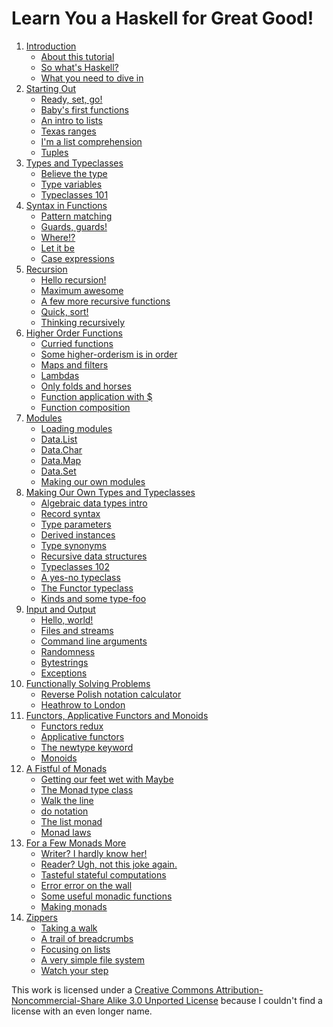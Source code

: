 <link rel="shortcut icon" href="../favicon.png" type="image/png">
<link type="text/css" rel="stylesheet" href="../sh/Styles/SyntaxHighlighter.css">
<link href="../rss.php.html" rel="alternate" type="application/rss+xml" title="Learn You a Haskell for Great Good! feed">
</head>
<body class="introcontent">
<div class="bgwrapper">
    <div id="content">
        <h1>Learn You a Haskell for Great Good!</h1>
<p>
    <ol class="chapters">
            <li>
            <a href="../introduction/index.md">Introduction</a>
            <ul>
                                    <li><a href="../introduction/index.md#about-this-tutorial">About this tutorial</a></li>  
                                    <li><a href="../introduction/index.md#so-whats-haskell">So what's Haskell?</a></li>  
                                    <li><a href="../introduction/index.md#what-you-need">What you need to dive in</a></li>  
                            </ul>
        </li>
            <li>
            <a href="../starting-out/index.md">Starting Out</a>
            <ul>
                                    <li><a href="../starting-out/index.md#ready-set-go">Ready, set, go!</a></li>  
                                    <li><a href="../starting-out/index.md#babys-first-functions">Baby's first functions</a></li>  
                                    <li><a href="../starting-out/index.md#an-intro-to-lists">An intro to lists</a></li>  
                                    <li><a href="../starting-out/index.md#texas-ranges">Texas ranges</a></li>  
                                    <li><a href="../starting-out/index.md#im-a-list-comprehension">I'm a list comprehension</a></li>  
                                    <li><a href="../starting-out/index.md#tuples">Tuples</a></li>  
                            </ul>
        </li>
            <li>
            <a href="../types-and-typeclasses/index.md">Types and Typeclasses</a>
            <ul>
                                    <li><a href="../types-and-typeclasses/index.md#believe-the-type">Believe the type</a></li>  
                                    <li><a href="../types-and-typeclasses/index.md#type-variables">Type variables</a></li>  
                                    <li><a href="../types-and-typeclasses/index.md#typeclasses-101">Typeclasses 101</a></li>  
                            </ul>
        </li>
            <li>
            <a href="../syntax-in-functions/index.md">Syntax in Functions</a>
            <ul>
                                    <li><a href="../syntax-in-functions/index.md#pattern-matching">Pattern matching</a></li>  
                                    <li><a href="../syntax-in-functions/index.md#guards-guards">Guards, guards!</a></li>  
                                    <li><a href="../syntax-in-functions/index.md#where">Where!?</a></li>  
                                    <li><a href="../syntax-in-functions/index.md#let-it-be">Let it be</a></li>  
                                    <li><a href="../syntax-in-functions/index.md#case-expressions">Case expressions</a></li>  
                            </ul>
        </li>
            <li>
            <a href="../recursion/index.md">Recursion</a>
            <ul>
                                    <li><a href="../recursion/index.md#hello-recursion">Hello recursion!</a></li>  
                                    <li><a href="../recursion/index.md#maximum-awesome">Maximum awesome</a></li>  
                                    <li><a href="../recursion/index.md#a-few-more-recursive-functions">A few more recursive functions</a></li>  
                                    <li><a href="../recursion/index.md#quick-sort">Quick, sort!</a></li>  
                                    <li><a href="../recursion/index.md#thinking-recursively">Thinking recursively</a></li>  
                            </ul>
        </li>
            <li>
            <a href="../higher-order-functions/index.md">Higher Order Functions</a>
            <ul>
                                    <li><a href="../higher-order-functions/index.md#curried-functions">Curried functions</a></li>  
                                    <li><a href="../higher-order-functions/index.md#higher-orderism">Some higher-orderism is in order</a></li>  
                                    <li><a href="../higher-order-functions/index.md#maps-and-filters">Maps and filters</a></li>  
                                    <li><a href="../higher-order-functions/index.md#lambdas">Lambdas</a></li>  
                                    <li><a href="../higher-order-functions/index.md#folds">Only folds and horses</a></li>  
                                    <li><a href="../higher-order-functions/index.md#function-application">Function application with $</a></li>  
                                    <li><a href="../higher-order-functions/index.md#composition">Function composition</a></li>  
                            </ul>
        </li>
            <li>
            <a href="../modules/index.md">Modules</a>
            <ul>
                                    <li><a href="../modules/index.md#loading-modules">Loading modules</a></li>  
                                    <li><a href="../modules/index.md#data-list">Data.List</a></li>  
                                    <li><a href="../modules/index.md#data-char">Data.Char</a></li>  
                                    <li><a href="../modules/index.md#data-map">Data.Map</a></li>  
                                    <li><a href="../modules/index.md#data-set">Data.Set</a></li>  
                                    <li><a href="../modules/index.md#making-our-own-modules">Making our own modules</a></li>  
                            </ul>
        </li>
            <li>
            <a href="../making-our-own-types-and-typeclasses/index.md">Making Our Own Types and Typeclasses</a>
            <ul>
                                    <li><a href="../making-our-own-types-and-typeclasses/index.md#algebraic-data-types">Algebraic data types intro</a></li>  
                                    <li><a href="../making-our-own-types-and-typeclasses/index.md#record-syntax">Record syntax</a></li>  
                                    <li><a href="../making-our-own-types-and-typeclasses/index.md#type-parameters">Type parameters</a></li>  
                                    <li><a href="../making-our-own-types-and-typeclasses/index.md#derived-instances">Derived instances</a></li>  
                                    <li><a href="../making-our-own-types-and-typeclasses/index.md#type-synonyms">Type synonyms</a></li>  
                                    <li><a href="../making-our-own-types-and-typeclasses/index.md#recursive-data-structures">Recursive data structures</a></li>  
                                    <li><a href="../making-our-own-types-and-typeclasses/index.md#typeclasses-102">Typeclasses 102</a></li>  
                                    <li><a href="../making-our-own-types-and-typeclasses/index.md#a-yes-no-typeclass">A yes-no typeclass</a></li>  
                                    <li><a href="../making-our-own-types-and-typeclasses/index.md#the-functor-typeclass">The Functor typeclass</a></li>  
                                    <li><a href="../making-our-own-types-and-typeclasses/index.md#kinds-and-some-type-foo">Kinds and some type-foo</a></li>  
                            </ul>
        </li>
            <li>
            <a href="../input-and-output/index.md">Input and Output</a>
            <ul>
                                    <li><a href="../input-and-output/index.md#hello-world">Hello, world!</a></li>  
                                    <li><a href="../input-and-output/index.md#files-and-streams">Files and streams</a></li>  
                                    <li><a href="../input-and-output/index.md#command-line-arguments">Command line arguments</a></li>  
                                    <li><a href="../input-and-output/index.md#randomness">Randomness</a></li>  
                                    <li><a href="../input-and-output/index.md#bytestrings">Bytestrings</a></li>  
                                    <li><a href="../input-and-output/index.md#exceptions">Exceptions</a></li>  
                            </ul>
        </li>
            <li>
            <a href="../functionally-solving-problems/index.md">Functionally Solving Problems</a>
            <ul>
                                    <li><a href="../functionally-solving-problems/index.md#reverse-polish-notation-calculator">Reverse Polish notation calculator</a></li>  
                                    <li><a href="../functionally-solving-problems/index.md#heathrow-to-london">Heathrow to London</a></li>  
                            </ul>
        </li>
            <li>
            <a href="../functors-applicative-functors-and-monoids/index.md">Functors, Applicative Functors and Monoids</a>
            <ul>
                                    <li><a href="../functors-applicative-functors-and-monoids/index.md#functors-redux">Functors redux</a></li>  
                                    <li><a href="../functors-applicative-functors-and-monoids/index.md#applicative-functors">Applicative functors</a></li>  
                                    <li><a href="../functors-applicative-functors-and-monoids/index.md#the-newtype-keyword">The newtype keyword</a></li>  
                                    <li><a href="../functors-applicative-functors-and-monoids/index.md#monoids">Monoids</a></li>  
                            </ul>
        </li>
            <li>
            <a href="../a-fistful-of-monads/index.md">A Fistful of Monads</a>
            <ul>
                                    <li><a href="../a-fistful-of-monads/index.md#getting-our-feet-wet-with-maybe">Getting our feet wet with Maybe</a></li>  
                                    <li><a href="../a-fistful-of-monads/index.md#the-monad-type-class">The Monad type class</a></li>  
                                    <li><a href="../a-fistful-of-monads/index.md#walk-the-line">Walk the line</a></li>  
                                    <li><a href="../a-fistful-of-monads/index.md#do-notation">do notation</a></li>  
                                    <li><a href="../a-fistful-of-monads/index.md#the-list-monad">The list monad</a></li>  
                                    <li><a href="../a-fistful-of-monads/index.md#monad-laws">Monad laws</a></li>  
                            </ul>
        </li>
            <li>
            <a href="../for-a-few-monads-more/index.md">For a Few Monads More</a>
            <ul>
                                    <li><a href="../for-a-few-monads-more/index.md#writer">Writer? I hardly know her!</a></li>  
                                    <li><a href="../for-a-few-monads-more/index.md#reader">Reader? Ugh, not this joke again.</a></li>  
                                    <li><a href="../for-a-few-monads-more/index.md#state">Tasteful stateful computations</a></li>  
                                    <li><a href="../for-a-few-monads-more/index.md#error">Error error on the wall</a></li>  
                                    <li><a href="../for-a-few-monads-more/index.md#useful-monadic-functions">Some useful monadic functions</a></li>  
                                    <li><a href="../for-a-few-monads-more/index.md#making-monads">Making monads</a></li>  
                            </ul>
        </li>
            <li>
            <a href="../zippers/index.md">Zippers</a>
            <ul>
                                    <li><a href="../zippers/index.md#taking-a-walk">Taking a walk</a></li>  
                                    <li><a href="../zippers/index.md#a-trail-of-breadcrumbs">A trail of breadcrumbs</a></li>  
                                    <li><a href="../zippers/index.md#focusing-on-lists">Focusing on lists</a></li>  
                                    <li><a href="../zippers/index.md#a-very-simple-file-system">A very simple file system</a></li>  
                                    <li><a href="../zippers/index.md#watch-your-step">Watch your step</a></li>  
                            </ul>
        </li>
        </ol>
    <p>
    This work is licensed under a <a rel="license" href="http://creativecommons.org/licenses/by-nc-sa/3.0/" rel="nofollow">Creative Commons Attribution-Noncommercial-Share Alike 3.0 Unported License</a> because I couldn't find a license with an even longer name. 
    </p>

</div>


